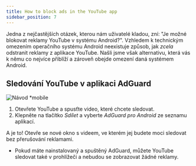 ```yaml
---
title: How to block ads in the YouTube app
sidebar_position: 7
---
```


Jedna z nejčastějších otázek, kterou nám uživatelé kladou, zní: "Je možné blokovat reklamy YouTube v systému Android?". Vzhledem k technickým omezením operačního systému Android neexistuje způsob, jak *zcela* odstranit reklamy z aplikace YouTube. Našli jsme však alternativu, která vás k němu co nejvíce přiblíží a zároveň obejde omezení daná systémem Android.


## Sledování YouTube v aplikaci AdGuard

![Návod *mobile](https://cdn.adtidy.org/public/Adguard/Blog/Android/3-6/share.gif)

1. Otevřete YouTube a spusťte video, které chcete sledovat.
2. Klepněte na tlačítko *Sdílet* a vyberte *AdGuard pro Android* ze seznamu aplikací.

A je to! Otevře se nové okno s videem, ve kterém jej budete moci sledovat bez přerušování reklamami.

* Pokud máte nainstalovaný a spuštěný AdGuard, můžete YouTube sledovat také v prohlížeči a nebudou se zobrazovat žádné reklamy.